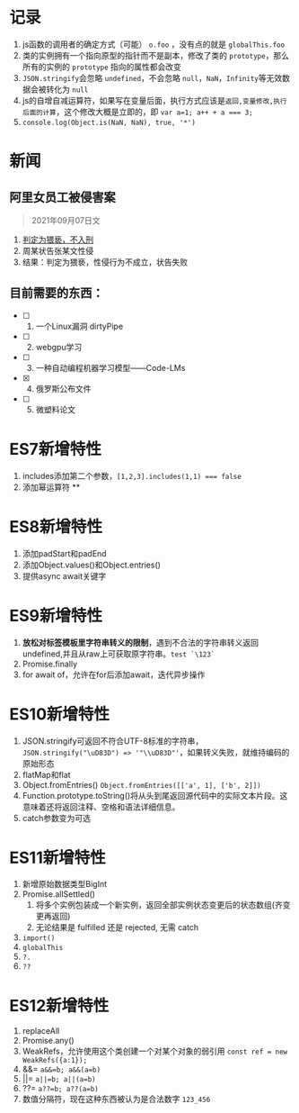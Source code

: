 # 记录
1. js函数的调用者的确定方式（可能） `o.foo` ，没有点的就是 `globalThis.foo`
2. 类的实例拥有一个指向原型的指针而不是副本，修改了类的 `prototype`，那么所有的实例的 `prototype` 指向的属性都会改变
3. `JSON.stringify`会忽略 `undefined`，不会忽略 `null`，`NaN`，`Infinity`等无效数据会被转化为 `null`
4. js的自增自减运算符，如果写在变量后面，执行方式应该是`返回,变量修改,执行后面的计算`，这个修改大概是立即的，即 `var a=1; a++ + a === 3;`
5. `console.log(Object.is(NaN, NaN), true, '*')`

# 新闻
## 阿里女员工被侵害案
> 2021年09月07日文
1. [判定为猥亵，不入刑](https://mbd.baidu.com/newspage/data/landingsuper?context=%7B%22nid%22%3A%22news_8665461110681100718%22%7D&n_type=-1&p_from=-1)
2. 周某状告张某文性侵
3. 结果：判定为猥亵，性侵行为不成立，状告失败
## 目前需要的东西：
- [ ] 1. 一个Linux漏洞 dirtyPipe
- [ ] 2. webgpu学习
- [ ] 3. 一种自动编程机器学习模型——Code-LMs
- [x] 4. 俄罗斯公布文件
- [ ] 5. 微塑料论文


# ES7新增特性
1. includes添加第二个参数，`[1,2,3].includes(1,1) === false`
2. 添加幂运算符 \*\*
# ES8新增特性
1. 添加padStart和padEnd
2. 添加Object.values()和Object.entries()
3. 提供async await关键字
# ES9新增特性
1. **放松对标签模板里字符串转义的限制**，遇到不合法的字符串转义返回undefined,并且从raw上可获取原字符串。```test `\123` ```
2. Promise.finally
3. for await of，允许在for后添加await，迭代异步操作
# ES10新增特性
1. JSON.stringify可返回不符合UTF-8标准的字符串，`JSON.stringify("\uD83D") => '"\\uD83D"'`，如果转义失败，就维持编码的原始形态
2. flatMap和flat
3. Object.fromEntries()     `Object.fromEntries([['a', 1], ['b', 2]])`
4. Function.prototype.toString()将从头到尾返回源代码中的实际文本片段。这意味着还将返回注释、空格和语法详细信息。
5. catch参数变为可选
# ES11新增特性
1. 新增原始数据类型BigInt
2. Promise.allSettled()
   1. 将多个实例包装成一个新实例，返回全部实例状态变更后的状态数组(齐变更再返回)
   2. 无论结果是 fulfilled 还是 rejected, 无需 catch
3. `import()`
4. `globalThis`
5. `?.`
6. `??`
# ES12新增特性
1. replaceAll
2. Promise.any()
3. WeakRefs，允许使用这个类创建一个对某个对象的弱引用   `const ref = new WeakRefs({a:1});`
4. &&=  `a&&=b; a&&(a=b)`
5. ||=  `a||=b; a||(a=b)`
6. ??=  `a??=b; a??(a=b)`
7. 数值分隔符，现在这种东西被认为是合法数字 `123_456`